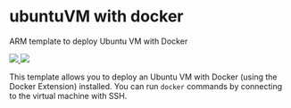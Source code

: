 # ubuntuVM with docker

ARM template to deploy Ubuntu VM with Docker

<a href="https://portal.azure.com/#create/Microsoft.Template/uri/https%3A%2F%2Fraw.githubusercontent.com%2Fazure%2Fazure-quickstart-templates%2Fmaster%2Fdocker-simple-on-ubuntu%2Fazuredeploy.json" target="_blank">
    <img src="http://azuredeploy.net/deploybutton.png"/>
</a>
</a>
<a href="http://armviz.io/#/?load=https://github.com/daveRendon/ubuntuVM-docker/blob/master/azuredeploy.json" target="_blank">
    <img src="http://armviz.io/visualizebutton.png"/>
</a>

This template allows you to deploy an Ubuntu VM with Docker (using the Docker Extension) installed.
You can run `docker` commands by connecting to the virtual machine with SSH.

